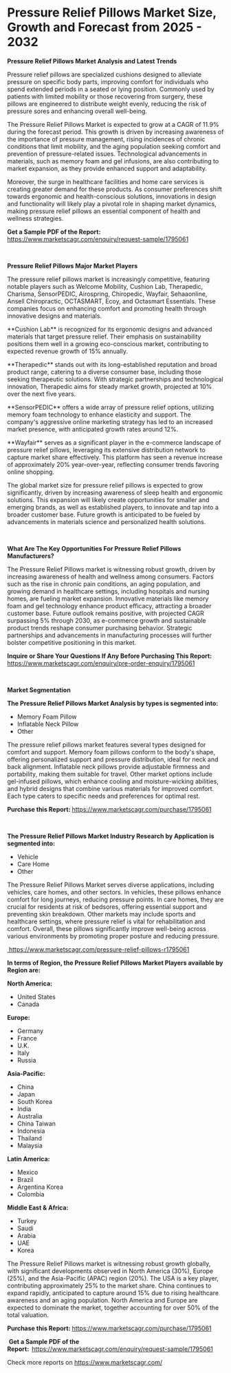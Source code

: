 <p><h1>Pressure Relief Pillows Market Size, Growth and Forecast from 2025 - 2032</h1></p><p><strong>Pressure Relief Pillows Market Analysis and Latest Trends</strong></p>
<p><p>Pressure relief pillows are specialized cushions designed to alleviate pressure on specific body parts, improving comfort for individuals who spend extended periods in a seated or lying position. Commonly used by patients with limited mobility or those recovering from surgery, these pillows are engineered to distribute weight evenly, reducing the risk of pressure sores and enhancing overall well-being.</p><p>The Pressure Relief Pillows Market is expected to grow at a CAGR of 11.9% during the forecast period. This growth is driven by increasing awareness of the importance of pressure management, rising incidences of chronic conditions that limit mobility, and the aging population seeking comfort and prevention of pressure-related issues. Technological advancements in materials, such as memory foam and gel infusions, are also contributing to market expansion, as they provide enhanced support and adaptability.</p><p>Moreover, the surge in healthcare facilities and home care services is creating greater demand for these products. As consumer preferences shift towards ergonomic and health-conscious solutions, innovations in design and functionality will likely play a pivotal role in shaping market dynamics, making pressure relief pillows an essential component of health and wellness strategies.</p></p>
<p><strong>Get a Sample PDF of the Report:&nbsp;</strong> <a href="https://www.marketscagr.com/enquiry/request-sample/1795061?utm_campaign=2246&utm_medium=2&utm_source=Github&utm_content=ia&utm_term=07022025&utm_id=pressure-relief-pillows">https://www.marketscagr.com/enquiry/request-sample/1795061</a></p>
<p>&nbsp;</p>
<p><strong>Pressure Relief Pillows Major Market Players</strong></p>
<p><p>The pressure relief pillows market is increasingly competitive, featuring notable players such as Welcome Mobility, Cushion Lab, Therapedic, Charisma, SensorPEDIC, Airospring, Chiropedic, Wayfair, Sehaaonline, Ansell Chiropractic, OCTASMART, Ecoy, and Octasmart Essentials. These companies focus on enhancing comfort and promoting health through innovative designs and materials.</p><p>**Cushion Lab** is recognized for its ergonomic designs and advanced materials that target pressure relief. Their emphasis on sustainability positions them well in a growing eco-conscious market, contributing to expected revenue growth of 15% annually.</p><p>**Therapedic** stands out with its long-established reputation and broad product range, catering to a diverse consumer base, including those seeking therapeutic solutions. With strategic partnerships and technological innovation, Therapedic aims for steady market growth, projected at 10% over the next five years.</p><p>**SensorPEDIC** offers a wide array of pressure relief options, utilizing memory foam technology to enhance elasticity and support. The company's aggressive online marketing strategy has led to an increased market presence, with anticipated growth rates around 12%.</p><p>**Wayfair** serves as a significant player in the e-commerce landscape of pressure relief pillows, leveraging its extensive distribution network to capture market share effectively. This platform has seen a revenue increase of approximately 20% year-over-year, reflecting consumer trends favoring online shopping.</p><p>The global market size for pressure relief pillows is expected to grow significantly, driven by increasing awareness of sleep health and ergonomic solutions. This expansion will likely create opportunities for smaller and emerging brands, as well as established players, to innovate and tap into a broader customer base. Future growth is anticipated to be fueled by advancements in materials science and personalized health solutions.</p></p>
<p>&nbsp;</p>
<p><strong>What Are The Key Opportunities For Pressure Relief Pillows Manufacturers?</strong></p>
<p><p>The Pressure Relief Pillows market is witnessing robust growth, driven by increasing awareness of health and wellness among consumers. Factors such as the rise in chronic pain conditions, an aging population, and growing demand in healthcare settings, including hospitals and nursing homes, are fueling market expansion. Innovative materials like memory foam and gel technology enhance product efficacy, attracting a broader customer base. Future outlook remains positive, with projected CAGR surpassing 5% through 2030, as e-commerce growth and sustainable product trends reshape consumer purchasing behavior. Strategic partnerships and advancements in manufacturing processes will further bolster competitive positioning in this market.</p></p>
<p><strong>Inquire or Share Your Questions If Any Before Purchasing This Report:</strong> <a href="https://www.marketscagr.com/enquiry/pre-order-enquiry/1795061?utm_campaign=2246&utm_medium=2&utm_source=Github&utm_content=ia&utm_term=07022025&utm_id=pressure-relief-pillows">https://www.marketscagr.com/enquiry/pre-order-enquiry/1795061</a></p>
<p>&nbsp;</p>
<p><strong>Market Segmentation</strong></p>
<p><strong>The Pressure Relief Pillows Market Analysis by types is segmented into:</strong></p>
<p><ul><li>Memory Foam Pillow</li><li>Inflatable Neck Pillow</li><li>Other</li></ul></p>
<p><p>The pressure relief pillows market features several types designed for comfort and support. Memory foam pillows conform to the body's shape, offering personalized support and pressure distribution, ideal for neck and back alignment. Inflatable neck pillows provide adjustable firmness and portability, making them suitable for travel. Other market options include gel-infused pillows, which enhance cooling and moisture-wicking abilities, and hybrid designs that combine various materials for improved comfort. Each type caters to specific needs and preferences for optimal rest.</p></p>
<p><strong>Purchase this Report:&nbsp;</strong><a href="https://www.marketscagr.com/purchase/1795061?utm_campaign=2246&utm_medium=2&utm_source=Github&utm_content=ia&utm_term=07022025&utm_id=pressure-relief-pillows">https://www.marketscagr.com/purchase/1795061</a></p>
<p>&nbsp;</p>
<p><strong>The Pressure Relief Pillows Market Industry Research by Application is segmented into:</strong></p>
<p><ul><li>Vehicle</li><li>Care Home</li><li>Other</li></ul></p>
<p><p>The Pressure Relief Pillows Market serves diverse applications, including vehicles, care homes, and other sectors. In vehicles, these pillows enhance comfort for long journeys, reducing pressure points. In care homes, they are crucial for residents at risk of bedsores, offering essential support and preventing skin breakdown. Other markets may include sports and healthcare settings, where pressure relief is vital for rehabilitation and comfort. Overall, these pillows significantly improve well-being across various environments by promoting proper posture and reducing pressure.</p></p>
<p><a href="https://www.marketscagr.com/pressure-relief-pillows-r1795061?utm_campaign=2246&utm_medium=2&utm_source=Github&utm_content=ia&utm_term=07022025&utm_id=pressure-relief-pillows">&nbsp;https://www.marketscagr.com/pressure-relief-pillows-r1795061</a></p>
<p><strong>In terms of Region, the Pressure Relief Pillows Market Players available by Region are:</strong></p>
<p>
    <p> <strong> North America: </strong>
        <ul>
            <li>United States</li>
            <li>Canada</li>
        </ul>
        </p> 
    <p> <strong> Europe: </strong>
        <ul>
            <li>Germany</li>
            <li>France</li>
            <li>U.K.</li>
            <li>Italy</li>
            <li>Russia</li>
        </ul>
        </p> 
    <p> <strong> Asia-Pacific: </strong>
        <ul>
            <li>China</li>
            <li>Japan</li>
            <li>South Korea</li>
            <li>India</li>
            <li>Australia</li>
            <li>China Taiwan</li>
            <li>Indonesia</li>
            <li>Thailand</li>
            <li>Malaysia</li>
        </ul>
        </p> 
    <p> <strong> Latin America: </strong>
        <ul>
            <li>Mexico</li>
            <li>Brazil</li>
            <li>Argentina Korea</li>
            <li>Colombia</li>
        </ul>
        </p> 
    <p> <strong> Middle East & Africa: </strong>
        <ul>
            <li>Turkey</li>
            <li>Saudi</li>
            <li>Arabia</li>
            <li>UAE</li>
            <li>Korea</li>
        </ul>
    </p>
    </p>
<p><p>The Pressure Relief Pillows market is witnessing robust growth globally, with significant developments observed in North America (30%), Europe (25%), and the Asia-Pacific (APAC) region (20%). The USA is a key player, contributing approximately 25% to the market share. China continues to expand rapidly, anticipated to capture around 15% due to rising healthcare awareness and an aging population. North America and Europe are expected to dominate the market, together accounting for over 50% of the total valuation.</p></p>
<p><strong>Purchase this Report: </strong><a href="https://www.marketscagr.com/purchase/1795061?utm_campaign=2246&utm_medium=2&utm_source=Github&utm_content=ia&utm_term=07022025&utm_id=pressure-relief-pillows">https://www.marketscagr.com/purchase/1795061</a></p>
<p>&nbsp;<strong>Get a Sample PDF of the Report:&nbsp;&nbsp;</strong><a href="https://www.marketscagr.com/enquiry/request-sample/1795061?utm_campaign=2246&utm_medium=2&utm_source=Github&utm_content=ia&utm_term=07022025&utm_id=pressure-relief-pillows">https://www.marketscagr.com/enquiry/request-sample/1795061</a></p>
<p><strong></strong></p>
<p>Check more reports on <a href="https://www.marketscagr.com/?utm_campaign=2246&utm_medium=2&utm_source=Github&utm_content=ia&utm_term=07022025&utm_id=pressure-relief-pillows">https://www.marketscagr.com/</a></p>